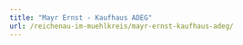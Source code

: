 ```yaml
---
title: "Mayr Ernst - Kaufhaus ADEG"
url: /reichenau-im-muehlkreis/mayr-ernst-kaufhaus-adeg/
---
```

